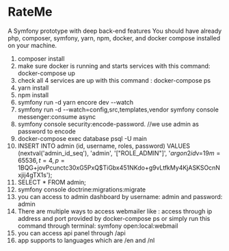 # RateMe
A Symfony prototype with deep back-end features
You should have already php, composer, symfony, yarn, npm, docker, and docker compose installed on your machine.

1. composer install
2. make sure docker is running and starts services with this command: docker-compose up
3. check all 4 services are up with this command : docker-compose ps
4. yarn install
5. npm install
6. symfony run -d yarn encore dev --watch
7. symfony run -d --watch=config,src,templates,vendor symfony console messenger:consume async
8. symfony console security:encode-password. //we use admin as password to encode
9. docker-compose exec database psql -U main 
10. INSERT INTO admin (id, username, roles, password)  VALUES (nextval('admin_id_seq'), 'admin', '["ROLE_ADMIN"]',  '$argon2id$v=19$m=65536,t=4,p=1$BQG+jovPcunctc30xG5PxQ$TiGbx451NKdo+g9vLtfkMy4KjASKSOcnNxjij4gTX1s');
11. SELECT * FROM admin;
12. symfony console doctrine:migrations:migrate
13. you can access to admin dashboard by username: admin and password: admin
14. There are multiple ways to access webmailer like : access through ip address and port provided by docker-compose ps or simply run this command through terminal: symfony open:local:webmail
15. you can access api panel through /api 
16. app supports to languages which are /en and /nl


